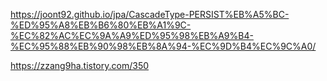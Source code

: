 

https://joont92.github.io/jpa/CascadeType-PERSIST%EB%A5%BC-%ED%95%A8%EB%B6%80%EB%A1%9C-%EC%82%AC%EC%9A%A9%ED%95%98%EB%A9%B4-%EC%95%88%EB%90%98%EB%8A%94-%EC%9D%B4%EC%9C%A0/

https://zzang9ha.tistory.com/350

